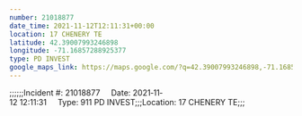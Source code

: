 ```yaml
---
number: 21018877
date_time: 2021-11-12T12:11:31+00:00
location: 17 CHENERY TE
latitude: 42.39007993246898
longitude: -71.16857288925377
type: PD INVEST
google_maps_link: https://maps.google.com/?q=42.39007993246898,-71.16857288925377
---
```


;;;;;;Incident #: 21018877     Date: 2021‐11‐12 12:11:31     Type: 911 PD INVEST;;;Location: 17 CHENERY TE;;;
